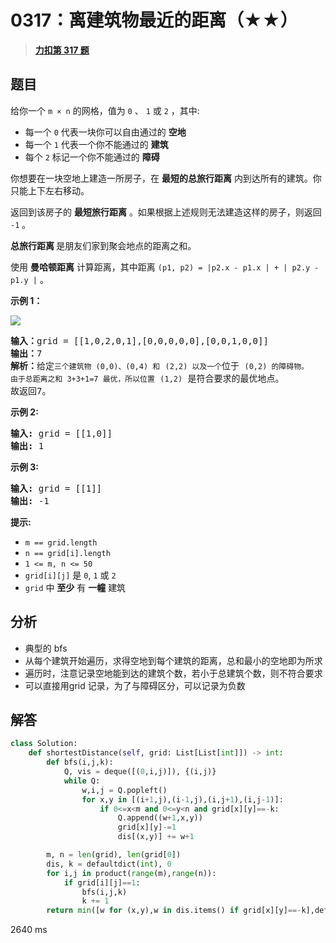 # 0317：离建筑物最近的距离（★★）


> <u>**[力扣第 317 题](https://leetcode.cn/problems/shortest-distance-from-all-buildings/)**</u>

## 题目

<p>给你一个 <code>m × n</code> 的网格，值为 <code>0</code> 、 <code>1</code> 或 <code>2</code> ，其中:</p>

<ul>
<li>每一个 <code>0</code> 代表一块你可以自由通过的 <strong>空地</strong> </li>
<li>每一个 <code>1</code> 代表一个你不能通过的 <strong>建筑</strong></li>
<li>每个 <code>2</code> 标记一个你不能通过的 <strong>障碍</strong> </li>
</ul>

<p>你想要在一块空地上建造一所房子，在 <strong>最短的总旅行距离</strong> 内到达所有的建筑。你只能上下左右移动。</p>

<p>返回到该房子的 <strong>最短旅行距离</strong> 。如果根据上述规则无法建造这样的房子，则返回 <code>-1</code> 。</p>

<p><strong>总旅行距离 </strong>是朋友们家到聚会地点的距离之和。</p>

<p>使用 <strong>曼哈顿距离</strong> 计算距离，其中距离 <code>(p1, p2) = |p2.x - p1.x | + | p2.y - p1.y |</code> 。</p>



<p><strong>示例  1：</strong></p>

<p><img src="https://assets.leetcode.com/uploads/2021/03/14/buildings-grid.jpg" /></p>

<pre>
<strong>输入：</strong>grid = [[1,0,2,0,1],[0,0,0,0,0],[0,0,1,0,0]]
<strong>输出：</strong>7
<strong>解析：</strong>给定<code>三个建筑物 (0,0)、</code><code>(0,4) 和</code> <code>(2,2) 以及一个</code>位于 <code>(0,2) 的障碍物。
由于总距离之和 3+3+1=7 最优，所以位置</code> <code>(1,2)</code> 是符合要求的最优地点。
故返回7。
</pre>

<p><strong>示例 2:</strong></p>

<pre>
<strong>输入:</strong> grid = [[1,0]]
<strong>输出:</strong> 1
</pre>

<p><strong>示例 3:</strong></p>

<pre>
<strong>输入:</strong> grid = [[1]]
<strong>输出:</strong> -1
</pre>



<p><strong>提示:</strong></p>

<ul>
<li><code>m == grid.length</code></li>
<li><code>n == grid[i].length</code></li>
<li><code>1 &lt;= m, n &lt;= 50</code></li>
<li><code>grid[i][j]</code> 是 <code>0</code>, <code>1</code> 或 <code>2</code></li>
<li><code>grid</code> 中 <strong>至少</strong> 有 <strong>一幢</strong> 建筑</li>
</ul>


## 分析

- 典型的 bfs
- 从每个建筑开始遍历，求得空地到每个建筑的距离，总和最小的空地即为所求
- 遍历时，注意记录空地能到达的建筑个数，若小于总建筑个数，则不符合要求
- 可以直接用grid 记录，为了与障碍区分，可以记录为负数

## 解答

```python
class Solution:
    def shortestDistance(self, grid: List[List[int]]) -> int:
        def bfs(i,j,k):
            Q, vis = deque([(0,i,j)]), {(i,j)}
            while Q:
                w,i,j = Q.popleft()
                for x,y in [(i+1,j),(i-1,j),(i,j+1),(i,j-1)]:
                    if 0<=x<m and 0<=y<n and grid[x][y]==-k:
                        Q.append((w+1,x,y))
                        grid[x][y]-=1
                        dis[(x,y)] += w+1

        m, n = len(grid), len(grid[0])
        dis, k = defaultdict(int), 0
        for i,j in product(range(m),range(n)):
            if grid[i][j]==1:
                bfs(i,j,k)
                k += 1
        return min([w for (x,y),w in dis.items() if grid[x][y]==-k],default=-1)
```
2640  ms



